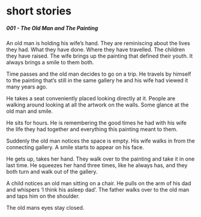 <h1> short stories </h1>

<h5> 001 - The Old Man and The Painting </h5>

<p>An old man is holding his wife’s hand. 
They are reminiscing about the lives they had. What they have done. Where they have travelled. The children they have raised. 
The wife brings up the painting that defined their youth. It always brings a smile to them both. 

Time passes and the old man decides to go on a trip. He travels by himself to the painting that’s still in the same gallery he and his wife had
viewed it many years ago. 

He takes a seat conveniently placed looking directly at it. People are walking around looking at all the artwork on the walls. Some glance at the old man and smile.  

He sits for hours. He is remembering the good times he had with his wife the life they had together and everything this painting meant to
them.

Suddenly the old man notices the space is empty. His wife walks in from the connecting gallery. A smile starts to appear on his face. 

He gets up, takes her hand. They walk over to the painting and take it in one last time. He squeezes her hand three times, like he always
has, and they both turn and walk out of the gallery. 

A child notices an old man sitting on a chair. He pulls on the arm of his dad and whispers ‘I think his asleep dad’.
The father walks over to the old man and taps him on the shoulder. 

The old mans eyes stay closed.</p>
